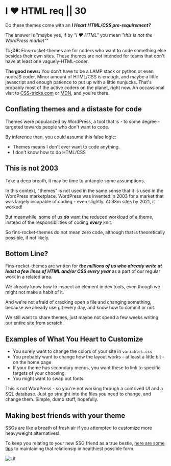 # I ♥ HTML req || 30

Do these themes come with an _**I Heart HTML/CSS pre-requirement?**_

The answer is "maybe yes, if by _"I ♥ HTML"_ you mean _"this is not the WordPress market"_"

**TL;DR:** Fins-rocket-themes are for coders who want to code something else besides their own sites. These themes are not intended for teams that don't have at least one vaguely-HTML-coder.

**The good news:** You don't have to be a LAMP stack or python or even nodeJS coder. Minor amount of HTML/CSS is enough, and maybe a little javascript and enough patience to put up with a little nunjucks. That's probably most of the active coders on the planet, right now. An occassional visit to [CSS-tricks.com](https://css-tricks.com) or [MDN](https://developer.mozilla.org/en-US/docs/Web), and you're there.

## Conflating themes and a distaste for code

Themes were popularized by WordPress, a tool that is - to some degree - targeted towards people who don't want to code.

By inference then, you could assume this false logic:

- Themes means I don't ever want to code anything.
- I don't know how to do HTML/CSS

## This is not 2003

Take a deep breath, it may be time to untangle some assumptions.

In this context, "themes" is not used in the same sense that it is used in the WordPress marketplace. WordPress was invented in 2003 for a market that was largely incapable of coding - even slightly. At 38m sites by 2021, it worked!

But meanwhile, some of us _**do**_ want the reduced workload of a theme, instead of the responsibilities of coding _**every**_ knit. 

So fins-rocket-themes do not mean zero code, although that is theoretically possible, if not likely.

## Bottom Line?

Fins-rocket-themes are written for _**the millions of us who already write at least a few lines of HTML and/or CSS every year**_ as a part of our regular work in a related area.

We already know how to inspect an element in dev tools, even though we might not make a habit of it.

And we're not afraid of cracking open a file and changing something, because we already use git every day, and know how to commit or not.

We still want to share themes, just maybe not spend a few weeks writing our entire site from scratch.

## Examples of What You Heart to Customize

- You surely want to change the colors of your site in `variables.css`
- You probably want to change how the layout works - at least a little bit - on the home page
- If your theme has secondary menus, you want these to link to specific targets of your choosing.
- You might want to swap out fonts

This is not WordPress - so you're not working through a contrived UI and a SQL database. Just go straight into the files you need to change, and change them. Simple, dumb stuff, hopefully.

## Making best friends with your theme

SSGs are like a breath of fresh air if you attempted to customize more heavyweight alternatives!.

To keep you relating to your new SSG friend as a true bestie, [here are some tips](/fins/bestie/)  to maintaining that relationsip in healthiest possible form.

<img alt="Lit" src="https://img.shields.io/badge/-Lit-324FFF?style=flat&logo=lit&logoColor=white"/>